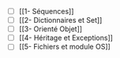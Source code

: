 - [ ] [[1- Séquences]]
- [ ] [[2- Dictionnaires et Set]]
- [ ] [[3- Orienté Objet]]
- [ ] [[4- Héritage et Exceptions]]
- [ ] [[5- Fichiers et module OS]]
